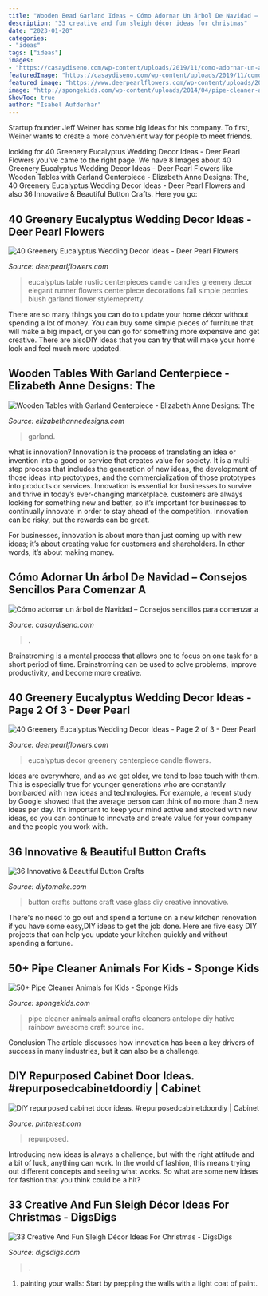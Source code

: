 ```yaml
---
title: "Wooden Bead Garland Ideas ~ Cómo Adornar Un árbol De Navidad – Consejos Sencillos Para Comenzar A"
description: "33 creative and fun sleigh décor ideas for christmas"
date: "2023-01-20"
categories:
- "ideas"
tags: ["ideas"]
images:
- "https://casaydiseno.com/wp-content/uploads/2019/11/como-adornar-un-arbol-de-navidad-cinta.jpg"
featuredImage: "https://casaydiseno.com/wp-content/uploads/2019/11/como-adornar-un-arbol-de-navidad-cinta.jpg"
featured_image: "https://www.deerpearlflowers.com/wp-content/uploads/2016/12/Eucalyptus-and-Candles-Wedding-Centerpiece-via-Tim-Will-Photography.jpg"
image: "http://spongekids.com/wp-content/uploads/2014/04/pipe-cleaner-animals/28-pipe-cleaner-antelope.jpg"
ShowToc: true
author: "Isabel Aufderhar"
---
```



Startup founder Jeff Weiner has some big ideas for his company. To first, Weiner wants to create a more convenient way for people to meet friends.

	

		
looking for 40 Greenery Eucalyptus Wedding Decor Ideas - Deer Pearl Flowers you've came to the right page. We have 8 Images about 40 Greenery Eucalyptus Wedding Decor Ideas - Deer Pearl Flowers like Wooden Tables with Garland Centerpiece - Elizabeth Anne Designs: The, 40 Greenery Eucalyptus Wedding Decor Ideas - Deer Pearl Flowers and also 36 Innovative &amp; Beautiful Button Crafts. Here you go:
		
    
## 40 Greenery Eucalyptus Wedding Decor Ideas - Deer Pearl Flowers

<img loading=lazy src="https://www.deerpearlflowers.com/wp-content/uploads/2016/12/Eucalyptus-and-Candles-Wedding-Centerpiece-via-Tim-Will-Photography.jpg" onerror="this.onerror=null;this.src='https://tse3.mm.bing.net/th?id=OIP.iSWkSN-3VPRQt1sYWan_yAHaLH&amp;pid=15.1';" alt="40 Greenery Eucalyptus Wedding Decor Ideas - Deer Pearl Flowers">

_Source: deerpearlflowers.com_

>eucalyptus table rustic centerpieces candle candles greenery decor elegant runner flowers centerpiece decorations fall simple peonies blush garland flower stylemepretty. 

	

There are so many things you can do to update your home décor without spending a lot of money. You can buy some simple pieces of furniture that will make a big impact, or you can go for something more expensive and get creative. There are alsoDIY ideas that you can try that will make your home look and feel much more updated.

    
## Wooden Tables With Garland Centerpiece - Elizabeth Anne Designs: The

<img loading=lazy src="https://elizabethannedesigns.com/blog/wp-content/uploads/2015/01/Wooden-Tables-with-Garland-Centerpiece.jpg" onerror="this.onerror=null;this.src='https://tse2.mm.bing.net/th?id=OIP.j7ZIANwcE51_LTapoPEgrAHaLH&amp;pid=15.1';" alt="Wooden Tables with Garland Centerpiece - Elizabeth Anne Designs: The">

_Source: elizabethannedesigns.com_

>garland. 

	

what is innovation?
Innovation is the process of translating an idea or invention into a good or service that creates value for society. It is a multi-step process that includes the generation of new ideas, the development of those ideas into prototypes, and the commercialization of those prototypes into products or services.
Innovation is essential for businesses to survive and thrive in today’s ever-changing marketplace. customers are always looking for something new and better, so it’s important for businesses to continually innovate in order to stay ahead of the competition. Innovation can be risky, but the rewards can be great.

For businesses, innovation is about more than just coming up with new ideas; it’s about creating value for customers and shareholders. In other words, it’s about making money.

    
## Cómo Adornar Un árbol De Navidad – Consejos Sencillos Para Comenzar A

<img loading=lazy src="https://casaydiseno.com/wp-content/uploads/2019/11/como-adornar-un-arbol-de-navidad-cinta.jpg" onerror="this.onerror=null;this.src='https://tse2.mm.bing.net/th?id=OIP.v5O73nPAIjND-3tQxpx93AHaLH&amp;pid=15.1';" alt="Cómo adornar un árbol de Navidad – Consejos sencillos para comenzar a">

_Source: casaydiseno.com_

>. 

	

Brainstroming is a mental process that allows one to focus on one task for a short period of time. Brainstroming can be used to solve problems, improve productivity, and become more creative.

    
## 40 Greenery Eucalyptus Wedding Decor Ideas - Page 2 Of 3 - Deer Pearl

<img loading=lazy src="https://www.deerpearlflowers.com/wp-content/uploads/2016/12/eucalyptus-and-candle-centerpiece-via-Katrina-Louise.jpg" onerror="this.onerror=null;this.src='https://tse2.mm.bing.net/th?id=OIP.D1hClehQdq4hyrbwICJIuwHaLH&amp;pid=15.1';" alt="40 Greenery Eucalyptus Wedding Decor Ideas - Page 2 of 3 - Deer Pearl">

_Source: deerpearlflowers.com_

>eucalyptus decor greenery centerpiece candle flowers. 

	

Ideas are everywhere, and as we get older, we tend to lose touch with them. This is especially true for younger generations who are constantly bombarded with new ideas and technologies. For example, a recent study by Google showed that the average person can think of no more than 3 new ideas per day. It's important to keep your mind active and stocked with new ideas, so you can continue to innovate and create value for your company and the people you work with.

    
## 36 Innovative &amp; Beautiful Button Crafts

<img loading=lazy src="https://www.diytomake.com/wp-content/uploads/2016/09/Button-vase.jpg" onerror="this.onerror=null;this.src='https://tse3.mm.bing.net/th?id=OIP.3li9SBhpc83cH5-E6vTNzQHaKk&amp;pid=15.1';" alt="36 Innovative &amp; Beautiful Button Crafts">

_Source: diytomake.com_

>button crafts buttons craft vase glass diy creative innovative. 

	

There's no need to go out and spend a fortune on a new kitchen renovation if you have some easy,DIY ideas to get the job done. Here are five easy DIY projects that can help you update your kitchen quickly and without spending a fortune.

    
## 50+ Pipe Cleaner Animals For Kids - Sponge Kids

<img loading=lazy src="http://spongekids.com/wp-content/uploads/2014/04/pipe-cleaner-animals/28-pipe-cleaner-antelope.jpg" onerror="this.onerror=null;this.src='https://tse2.mm.bing.net/th?id=OIP.XWRqcdB4Vh5_-EGnVFbR9QHaJ4&amp;pid=15.1';" alt="50+ Pipe Cleaner Animals for Kids - Sponge Kids">

_Source: spongekids.com_

>pipe cleaner animals animal crafts cleaners antelope diy hative rainbow awesome craft source inc. 

	

Conclusion
The article discusses how innovation has been a key drivers of success in many industries, but it can also be a challenge.

    
## DIY Repurposed Cabinet Door Ideas. #repurposedcabinetdoordiy | Cabinet

<img loading=lazy src="https://i.pinimg.com/736x/10/68/21/106821731e6089940757e96238cfcee7.jpg" onerror="this.onerror=null;this.src='https://tse4.mm.bing.net/th?id=OIP.lAzGLfo1vfpMNyLxyRzEMwHaMO&amp;pid=15.1';" alt="DIY repurposed cabinet door ideas. #repurposedcabinetdoordiy | Cabinet">

_Source: pinterest.com_

>repurposed. 

	

Introducing new ideas is always a challenge, but with the right attitude and a bit of luck, anything can work. In the world of fashion, this means trying out different concepts and seeing what works. So what are some new ideas for fashion that you think could be a hit?

    
## 33 Creative And Fun Sleigh Décor Ideas For Christmas - DigsDigs

<img loading=lazy src="https://www.digsdigs.com/photos/fun-and-creative-sleigh-decor-ideas-for-christmas-3-554x831.jpg" onerror="this.onerror=null;this.src='https://tse2.mm.bing.net/th?id=OIP.bYsREBxZfGU5clRn9VGGPwHaLH&amp;pid=15.1';" alt="33 Creative And Fun Sleigh Décor Ideas For Christmas - DigsDigs">

_Source: digsdigs.com_

>. 

	

1. painting your walls: Start by prepping the walls with a light coat of paint.

